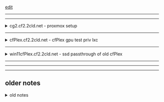 [edit](https://github.com/2cld/netstack/edit/master/docs/lan/compute/proxmox/gpupassthrough.md)

---
---
<details>
  <summary>cg2.cf2.2cld.net - proxmox setup</summary><div>
	  
## cg2.cf2.2cld.net
- bing [Passing a GPU through to a Proxmox container for Plex Transcode](https://www.bing.com/videos/riverview/relatedvideo?q=how+to+pass+gpu+to+lvm+in+proxmox&mid=67909F2363653B05C73367909F2363653B05C733&FORM=VIRE) or [youtube](https://youtu.be/-Us8KPOhOCY)
- Article [lxc nvidia gpu passthrough](https://theorangeone.net/posts/lxc-nvidia-gpu-passthrough/)

- check version
```bash
uname -r
```
- I got the following
```
root@cg2:~# uname -r
6.8.12-2-pve
root@cg2:~# 
```
- Install pve-headers package
```bash
apt-cache search pve-header
apt install pve-headers-*.*.*-*-pve
```
- So I used
```bash
root@cg2:~# apt install pve-headers-6.8.12-2-pve
```
- Blacklist drivers so it does not load. Edit /etc/modprobe.d/blacklist.conf
```bash
blacklist nouveau
```
- run update-initramfs -u
```bash
update-initramfs -u
```
- reboot
- Install NVIDIA Drivers
```bash
apt install build-essential
```
- Find and pull down GTX 660 driver
```bash
wget https://us.download.nvidia.com/XFree86/Linux-x86_64/470.256.02/NVIDIA-Linux-x86_64-470.256.02.run
```
- make executable
```bash
root@cg2:~# chmod +x NVIDIA-Linux-x86_64-470.256.02.run 
root@cg2:~# ls -al NVIDIA-Linux-x86_64-470.256.02.run 
-rwxr-xr-x 1 root root 272850014 May 23 10:43 NVIDIA-Linux-x86_64-470.256.02.run
root@cg2:~#
```
- run file
```bash
./NVIDIA-Linux-x86_64-470.256.02.run
```
- some questions are asked.. I used defaults on all
- Test by typing, see if it sees your gpu
```bash
nvidia-smi
```
- Load drivers on boot.  Edit /etc/modules-load.d/modules.conf and the following:
```bash
nvidia
nvidia-modeset
nvidia_uvm
```
- run update-initramfs -u
```bash
update-initramfs -u
```
- create udev nvidia file /etc/udev/rules.d/70-nvidia.rules
```bash
KERNEL=="nvidia", RUN+="/bin/bash -c '/usr/bin/nvidia-smi -L && /bin/chmod 666 /dev/nvidia*'"
KERNEL=="nvidia_modeset", RUN+="/bin/bash -c '/usr/bin/nvidia-modprobe -c0 -m && /bin/chmod 666 /dev/nvidia-modeset*'"
KERNEL=="nvidia_uvm", RUN+="/bin/bash -c '/usr/bin/nvidia-modprobe -c0 -u && /bin/chmod 666 /dev/nvidia-uvm*'"
```
- reboot
- list the nvidia devices
```bash
root@cg2:~# ls -l /dev/nv*
crw-rw-rw- 1 root root 195,   0 Oct 20 16:33 /dev/nvidia0
crw-rw-rw- 1 root root 195, 255 Oct 20 16:33 /dev/nvidiactl
crw-rw-rw- 1 root root 195, 254 Oct 20 16:33 /dev/nvidia-modeset
crw-rw-rw- 1 root root 235,   0 Oct 20 16:34 /dev/nvidia-uvm
crw-rw-rw- 1 root root 235,   1 Oct 20 16:34 /dev/nvidia-uvm-tools
crw------- 1 root root  10, 144 Oct 20 16:33 /dev/nvram

/dev/nvidia-caps:
total 0
cr-------- 1 root root 239, 1 Oct 20 16:33 nvidia-cap1
cr--r--r-- 1 root root 239, 2 Oct 20 16:33 nvidia-cap2
```
- Edit the conf for the container /etc/pve/lxc/<ID>.conf add
```bash
# Allow cgroup access
lxc.cgroup2.devices.allow = c 195:0 rw
lxc.cgroup2.devices.allow = c 195:255 rw
lxc.cgroup2.devices.allow = c 195:254 rw
lxc.cgroup2.devices.allow = c 235:0 rw
lxc.cgroup2.devices.allow = c 235:1 rw
lxc.cgroup2.devices.allow = c 10:144 rw
# Pass through device files
lxc.mount.entry = /dev/nvidia0 dev/nvidia0 none bind,optional,create=file
lxc.mount.entry = /dev/nvidiactl dev/nvidiactl none bind,optional,create=file
lxc.mount.entry = /dev/nvidia-modeset dev/nvidia-modeset none bind,optional,create=file
lxc.mount.entry = /dev/nvidia-uvm dev/nvidia-uvm none bind,optional,create=file
lxc.mount.entry = /dev/nvidia-uvm-tools dev/nvidia-uvm-tools none bind,optional,create=file
lxc.mount.entry = /dev/nvram dev/nvram none bind,optional,create=file
```
- Start Container, update, upgrade download nvidia drivers and install --no-kernel-module
```bash
apt update && apt upgrade -y
wget https://us.download.nvidia.com/XFree86/Linux-x86_64/470.256.02/NVIDIA-Linux-x86_64-470.256.02.run
chmod +x NVIDIA-Linux-x86_64-470.256.02.run
./NVIDIA-Linux-x86_64-470.256.02.run --no-kernel-module
```
- reboot
- test by running nvidia-smi

</div></details>

---

<details>
  <summary>cfPlex.cf2.2cld.net - cfPlex gpu test priv lxc</summary>
	
## cfPlex.cf2.2cld.net
now installing plex on container to eval it can use the gpu
- lxc 101 /etc/pve/lxc/101.conf

</details>

---
<details>
  <summary>win11cfPlex.cf2.2cld.net - ssd passthrough of old cfPlex</summary>

## win11cfPlex.cf2.2cld.net
uses old cfPlex with ssd drive pass-through [youtube](https://www.youtube.com/watch?v=eFDcCxRS5Xk)
Tutorial on how to virtualise an old existing Windows install you might want to recover data from.

VirtIO Drivers: [https://pve.proxmox.com/wiki/Windows_VirtIO_Drivers](https://pve.proxmox.com/wiki/Windows_VirtIO_Drivers)

- CMD to mount SATA drives to VM (-sata can be interchanged with -scsi):
```
qm set "VM ID" -sata1 /dev/disk/by-id/ata-"MODEL"_"SN"
```
- CMD I used to connect the cfPlex SSD to 301
```
qm set 301 -sata1 /dev/disk/by-id/ata-WDC_WDBNCE0010PNC_2017A5808811
```
- Run the virtio-win-gt-x64 installer for 64-bit or -x86 for 32-bit. 

</details>

---
---
---
older notes
----
<details>
  <summary>old notes</summary>
	
- youtube [Proxmox PCIE Passthrough to Windows 11](https://www.youtube.com/watch?v=c4Gp1O7jQcA)
- [pcie-passthrough-proxmox-and-windows-11](https://gulowsen.com/post/proxmox/pcie-passthrough-proxmox-and-windows-11/)
- youtube [Proxmox GPU Passthrough To Windows 11](https://www.youtube.com/watch?v=ecFtSFCJqSg)
- [proxmox-gpu-passthrough-to-windows-10-11](https://hsve.org/proxmox-gpu-passthrough-to-windows-10-11/)
- [nvidia-kvm-patcher](https://github.com/sk1080/nvidia-kvm-patcher)
- proxmox [PCI(e)_Passthrough](https://pve.proxmox.com/wiki/PCI(e)_Passthrough)
- proxmox [NVIDIA_vGPU_on_Proxmox_VE_7.x](https://pve.proxmox.com/wiki/NVIDIA_vGPU_on_Proxmox_VE_7.x#cite_note-4)
- [gpu-passthrough-on-proxmox](https://www.wundertech.net/how-to-set-up-gpu-passthrough-on-proxmox/)
- youtube [Proxmox GPU/PCIE passthrough](https://www.youtube.com/watch?v=5ce-CcYjqe8)
  - proxmox [https://pve.proxmox.com/wiki/PCI_Passthrough](https://pve.proxmox.com/wiki/PCI_Passthrough)
  - [guide_to_gpu_passthrough](https://www.reddit.com/r/homelab/comments/b5xpua/the_ultimate_beginners_guide_to_gpu_passthrough/?utm_medium=android_app&utm_source=share)
```

Edit GRUB
nano /etc/default/grub

Change this line from
GRUB_CMDLINE_LINUX_DEFAULT="quiet"
to
GRUB_CMDLINE_LINUX_DEFAULT="quiet intel_iommu=on iommu=pt pcie_acs_override=downstream,multifunction nofb nomodeset video=vesafb:off,efifb:off"

save file and update grub
update-grub

Reboot the node
Edit the module file VFIO = Virtual Function I/O
nano /etc/modules

Add these lines
vfio
vfio_iommu_type1
vfio_pci
vfio_virqfd

save and reboot

IOMMU remapping (some systems are not good at mapping the IOMMU, this will help)
nano  /etc/modprobe.d/iommu_unsafe_interrupts.conf
options vfio_iommu_type1 allow_unsafe_interrupts=1

nano /etc/modprobe.d/kvm.conf
options kvm ignore_msrs=1

Blacklist the GPU drivers (this will kkeep the host system from trying to use the new GPU)
nano /etc/modprobe.d/blacklist.conf

blacklist radeon
blacklist nouveau
blacklist nvidia
blacklist nvidiafb

Adding GPU to VFIO
lspci -v

Look for your GPU and take note of the first set of numbers this is your PCI card address.
Then run this command
lspci -n -s (PCI card address)

This command gives use the GPU vendors number.
Use those numbers in this command
nano /etc/modprobe.d/vfio.conf

options vfio-pci ids=(GPU number,Audio number) disable_vga=1

Run this command to update everything
update-initramfs -u

Then restart the server.

Make a new VM
Bios is OMVF(UEFI)
Machine is q35
Start the new VM and make sure remote desktop is active and find the IP Adress
```

# Nvidia vGPU on Proxmox
- Craft Computing [Eight Gaming PCs in a 1U Server - Cloud Gaming Server Part 16](https://www.youtube.com/watch?v=pIdCV1H1_88&t=198s)
- Craft Computing [Proxmox GPU Virtualization](https://www.youtube.com/watch?v=jTXPMcBqoi8)
- Craft Computing [google doc txt file](https://drive.google.com/drive/folders/1KHf-vxzUCGqsWZWOW0bXCvMhXh5EJxQl)

```
---INSTALL DEPENDENCIES---


echo 'deb http://download.proxmox.com/debian/pve buster pve-no-subscription' >> /etc/apt/sources.list
apt update
apt -y upgrade
apt -y install git build-essential pve-headers dkms jq mdevctl

git clone https://github.com/DualCoder/vgpu_unlock
git clone https://github.com/mbilker/vgpu_unlock-rs
curl --proto '=https' --tlsv1.2 -sSf https://sh.rustup.rs | sh

wget http://download.proxmox.com/debian/dists/bullseye/pve-no-subscription/binary-amd64/pve-headers-5.15.30-2-pve_5.15.30-3_amd64.deb 

dpkg -i pve-headers-5.......

Download v14.0 nVidia vGPU Drivers for Linux KVM from https://nvid.nvidia.com
You will need to apply for a 90-day trial to have access to the drivers
A business email address is required

The file needed from the ZIP file is "NVIDIA-Linux-x86_64-510.47.03-vgpu-kvm.run"


REBOOT


---CONFIGURE IOMMU---

nano /etc/default/grub

GRUB_CMDLINE_LINUX_DEFAULT="quiet intel_iommu=on iommu=pt"
	- OR -
GRUB_CMDLINE_LINUX_DEFAULT="quiet amd_iommu=on iommu=pt"

Save file and close

update-grub

-Load VFIO modules at boot-

nano /etc/modules

echo 'vfio' >> /etc/modules
echo 'vfio_iommu_type1' >> /etc/modules
echo 'vfio_pci' >> /etc/modules
echo 'vfio_virqfd' >> /etc/modules

Save file and close

echo "options kvm ignore_msrs=1" > /etc/modprobe.d/kvm.conf
echo "blacklist nouveau" >> /etc/modprobe.d/blacklist.conf

update-initramfs -u

REBOOT


---INSTALL NVIDIA + VGPU_UNLOCK---


chmod -R +x vgpu_unlock
chmod +x NVIDIA------.run

./NVIDIA------.run --dkms

nano /usr/src/nvidia-510.85.03/nvidia/os-interface.c
#include "/root/vgpu_unlock/vgpu_unlock_hooks.c"

nano /usr/src/nvidia-450.80/nvidia/nvidia.Kbuild
ldflags-y += -T /root/vgpu_unlock/kern.ld

cd vgpu_unlock-rs
cargo build --release

mkdir /etc/systemd/system/nvidia-vgpud.service.d
mkdir /etc/systemd/system/nvidia-vgpu-mgr.service.d

nano /etc/systemd/system/nvidia-vgpud.service.d/vgpu_unlock.conf

[Service]
Environment=LD_PRELOAD=/root/vgpu_unlock-rs/target/release/libvgpu_unlock_rs.so

nano /etc/systemd/system/nvidia-vgpu-mgr.service.d/vgpu_unlock.conf

[Service]
Environment=LD_PRELOAD=/root/vgpu_unlock-rs/target/release/libvgpu_unlock_rs.so


REBOOT


---DEFINE GPU PROFILES---

mkdir /etc/vgpu_unlock
nano /etc/vgpu_unlock/profile_override.toml

[profile.nvidia-18]
num_displays = 1
display_width = 1920
display_height = 1080
max_pixels = 2073600
cuda_enabled = 1
frl_enabled = 60
framebuffer = 11811160064
pci_id = 0x17F011A0
pci_device_id = 0x17F0


Resolution
	- width x height = max_pixels#


Video Memory
	- framebuffer sizes
		- 1GB = 984263338       0x3AAAAAAA
		- 2GB = 1968526677      0x75555555
		- 3GB = 2952790016      0xB0000000
		- 4GB = 3937053354      0xEAAAAAAA
		- 6GB = 5905580032      0x160000000
		- 8GB = 7874106708      0x1D5555554
		- 10GB = 9842633380     0x24AAAAAA4
		- 11GB = 10826896718    0x28555554E
		- 12GB = 11811160064    0x2C0000000
		- 16GB = 15748213408    0x3AAAAAAA0
		- 24GB = 23622320124    0x57FFFFFFC


PCI IDs
	- pci_id = 0x####@@@@ (Device ID followed by SubSystem ID)
	- pci_device_id = 0x#### (Device ID only)

		Architecture	Card		pci_device_id	pci_id
		- Maxwell	Quadro M6000	0x17F011A0	    0x17F0
		- Pascal	Quadro P6000	0x1B3011A0	    0x1B30
		- Volta		Quadro GV100	0x1DBA121A	    0x1DBA
		- Turing	Quadro RTX 6000	0x1E3012BA	    0x12BA
		- Kepler			(currently not supported)
		- Ampere 			(currently not supported)


nano /etc/pve/qemu/[VM#].conf

args: -uuid 00000000-0000-0000-0000-000000000###


Add PCIe device to target VM
Select the GPU you added in mdevctl

Launch VM, install either Linux or Windows 10/11
Install nVidia Driver 511.73, matching the Quadro PCI-ID you entered earlier

Disable Display #1 in Display Settings
Install Parsec, Sunshine/Moonlight, SteamPlay, or other streaming server

Parsec
https://parsec.app/

Sunshine Streaming Server
https://github.com/loki-47-6F-64/sunshine

Moonlight Streaming Client
https://moonlight-stream.org/
```

</details>
